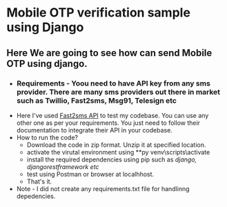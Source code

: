 # Mobile OTP verification sample using Django

## Here We are going to see how can send Mobile OTP using django.
  - ### Requirements - Yoou need to have API key from any sms provider. There are many sms providers out there in market such as **Twillio, Fast2sms, Msg91, Telesign** etc
  - Here I've used [Fast2sms API](https://www.fast2sms.com/) to test my codebase. You can use any other one as per your requirements. You just need to follow their documentation to integrate their API in your codebase.
  - How to run the code?
      - Download the code in zip format. Unzip it at specified location.
      - activate the virutal environment using **py venv\scripts\activate
      - install the required dependencies using pip such as *django, djangorestframework etc*
      - test using Postman or browser at localhhost.
      - That's it.
  - Note - I did not create any requirements.txt file for handlinng depedencies.
